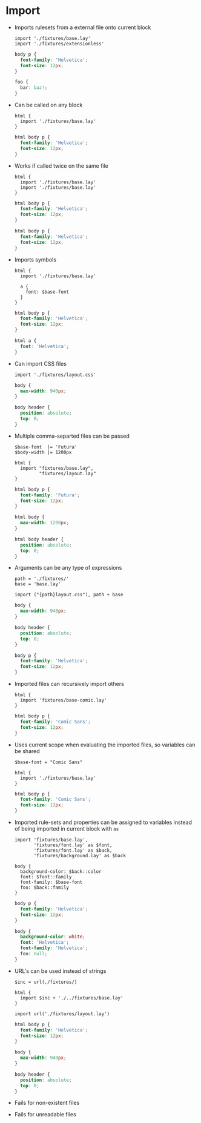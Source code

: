 Import
======

- Imports rulesets from a external file onto current block

  ~~~ lay
  import './fixtures/base.lay'
  import './fixtures/extensionless'
  ~~~

  ~~~ css
  body p {
    font-family: 'Helvetica';
    font-size: 12px;
  }

  foo {
    bar: baz!;
  }
  ~~~

- Can be called on any block

  ~~~ lay
  html {
    import './fixtures/base.lay'
  }
  ~~~

  ~~~ css
  html body p {
    font-family: 'Helvetica';
    font-size: 12px;
  }
  ~~~

- Works if called twice on the same file

  ~~~ lay
  html {
    import './fixtures/base.lay'
    import './fixtures/base.lay'
  }
  ~~~

  ~~~ css
  html body p {
    font-family: 'Helvetica';
    font-size: 12px;
  }

  html body p {
    font-family: 'Helvetica';
    font-size: 12px;
  }
  ~~~

- Imports symbols

  ~~~ lay
  html {
    import './fixtures/base.lay'

    a {
      font: $base-font
    }
  }
  ~~~

  ~~~ css
  html body p {
    font-family: 'Helvetica';
    font-size: 12px;
  }

  html a {
    font: 'Helvetica';
  }
  ~~~

- Can import CSS files

  ~~~ lay
  import './fixtures/layout.css'
  ~~~

  ~~~ css
  body {
    max-width: 940px;
  }

  body header {
    position: absolute;
    top: 0;
  }
  ~~~

- Multiple comma-separted files can be passed

  ~~~ lay
  $base-font  |= 'Futura'
  $body-width |= 1200px

  html {
    import "fixtures/base.lay",
           "fixtures/layout.lay"
  }
  ~~~

  ~~~ css
  html body p {
    font-family: 'Futura';
    font-size: 12px;
  }

  html body {
    max-width: 1200px;
  }

  html body header {
    position: absolute;
    top: 0;
  }
  ~~~

- Arguments can be any type of expressions

  ~~~ lay
  path = './fixtures/'
  base = 'base.lay'

  import ("{path}layout.css"), path + base
  ~~~

  ~~~ css
  body {
    max-width: 940px;
  }

  body header {
    position: absolute;
    top: 0;
  }

  body p {
    font-family: 'Helvetica';
    font-size: 12px;
  }
  ~~~

- Imported files can recursively import others

  ~~~ lay
  html {
    import 'fixtures/base-comic.lay'
  }
  ~~~

  ~~~ css
  html body p {
    font-family: 'Comic Sans';
    font-size: 12px;
  }
  ~~~

- Uses current scope when evaluating the imported files, so variables can be shared

  ~~~ lay
  $base-font = "Comic Sans"

  html {
    import './fixtures/base.lay'
  }
  ~~~

  ~~~ css
  html body p {
    font-family: 'Comic Sans';
    font-size: 12px;
  }
  ~~~

- Imported rule-sets and properties can be assigned to variables instead of being imported in current block with `as`

  ~~~ lay
  import 'fixtures/base.lay',
         'fixtures/font.lay' as $font,
         'fixtures/font.lay' as $back,
         'fixtures/background.lay' as $back

  body {
    background-color: $back::color
    font: $font::family
    font-family: $base-font
    foo: $back::family
  }
  ~~~

  ~~~ css
  body p {
    font-family: 'Helvetica';
    font-size: 12px;
  }

  body {
    background-color: white;
    font: 'Helvetica';
    font-family: 'Helvetica';
    foo: null;
  }
  ~~~

- URL's can be used instead of strings

  ~~~ lay
  $inc = url(./fixtures/)

  html {
    import $inc + './../fixtures/base.lay'
  }

  import url('./fixtures/layout.lay')
  ~~~

  ~~~ css
  html body p {
    font-family: 'Helvetica';
    font-size: 12px;
  }

  body {
    max-width: 940px;
  }

  body header {
    position: absolute;
    top: 0;
  }
  ~~~

- Fails for non-existent files

- Fails for unreadable files
